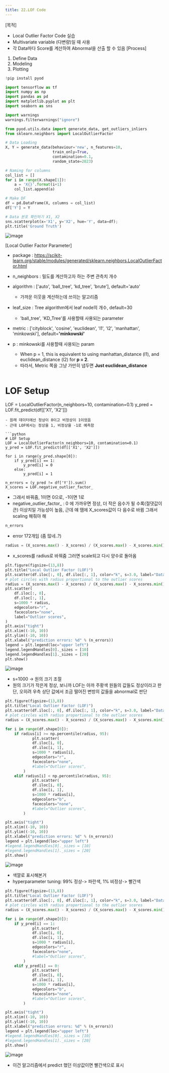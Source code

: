 ```yaml
---
title: 22.LOF Code
---
```


[목적]
  - Local Outlier Factor Code 실습
  - Multivariate variable (다변량)일 때 사용
  - 각 Data마다 Score를 계산하여 Abnormal을 산출 할 수 있음
[Process]
  1. Define Data
  2. Modeling
  3. Plotting
  
```python
!pip install pyod
```

```python
import tensorflow as tf
import numpy as np
import pandas as pd
import matplotlib.pyplot as plt
import seaborn as sns

import warnings
warnings.filterwarnings("ignore")

from pyod.utils.data import generate_data, get_outliers_inliers
from sklearn.neighbors import LocalOutlierFactor
```

```python
# Data Loading
X, Y = generate_data(behaviour='new', n_features=10, 
                     train_only=True,
                     contamination=0.1,
                     random_state=2023)
```

```python
# Naming for columns
col_list = []
for i in range(X.shape[1]):
    a = 'X{}'.format(i+1)
    col_list.append(a)
```

```python
# Make DF
df = pd.DataFrame(X, columns = col_list)
df['Y'] = Y
```

```python
# Data 분포 확인하기 X1, X2
sns.scatterplot(x='X1', y='X2', hue='Y', data=df);
plt.title('Ground Truth')
```
![image](https://github.com/code7ssage/code7ssage.github.io/blob/master/assets/attached%20file/Pasted%20image%2020240112145446.png?raw=true)

[Local Outlier Factor Parameter]
  - package : https://scikit-learn.org/stable/modules/generated/sklearn.neighbors.LocalOutlierFactor.html
  - n_neighbors : 밀도를 계산하고자 하는 주변 관측치 개수
  - algorithm : ['auto', 'ball_tree', 'kd_tree', 'brute'], default='auto'
     - 가까운 이웃을 계산하는데 쓰이는 알고리즘
  - leaf_size : Tree algorithm에서 leaf node의 개수, default=30
     - 'ball_tree', 'KD_Tree'를 사용할때 사용되는 parameter
  - metric : ['cityblock', 'cosine', 'euclidean', 'l1', 'l2', 'manhattan', 'minkowski'], default=**'minkowski'**
  - p : minkowski를 사용할때 사용되는 param
     - When p = 1, this is equivalent to using manhattan_distance (l1), and euclidean_distance (l2) for **p = 2**.
     - 따라서, Metric 쪽을 그냥 가만히 냅두면 **Just euclidean_distance**

	```python
# LOF Setup
LOF = LocalOutlierFactor(n_neighbors=10, contamination=0.1)
y_pred = LOF.fit_predict(df[['X1', 'X2']])
```
- 원래 데이터에선 정상이 0이고 비정상이 1이었음
- 근데 LOF에서는 정상을 1, 비정상을 -1로 예측함

```python
# LOF Setup
LOF = LocalOutlierFactor(n_neighbors=10, contamination=0.1)
y_pred = LOF.fit_predict(df[['X1', 'X2']])

for i in range(y_pred.shape[0]):
    if y_pred[i] == 1:
        y_pred[i] = 0
    else:
        y_pred[i] = 1

n_errors = (y_pred != df['Y']).sum()
X_scores = LOF.negative_outlier_factor_
```
- 그래서 바꿔줌, 1이면 0으로, -1이면 1로 
- negative_outlier_factor_ : 0 에 가까우면 정상, 더 작은 음수가 될 수록(절댓값이 큰) 이상치일 가능성이 높음, 근데 얘 땜에 X_scores값이 다 음수로 바뀜 그래서 scaling 해줘야 해 

```python
n_errors
```
- error 172개임 (좀 많네..?)

```python
radius = (X_scores.max() - X_scores) / (X_scores.max() - X_scores.min())
```
- x_scores를 radius로 바꿔줌 그러면 scale되고 다시 양수로 돌아옴

```python
plt.figure(figsize=(13,8))
plt.title("Local Outlier Factor (LOF)")
plt.scatter(df.iloc[:, 0], df.iloc[:, 1], color="k", s=3.0, label="Data points")
# plot circles with radius proportional to the outlier scores
radius = (X_scores.max() - X_scores) / (X_scores.max() - X_scores.min()) # MinMax Scale
plt.scatter(
    df.iloc[:, 0],
    df.iloc[:, 1],
    s=1000 * radius,
    edgecolors="r",
    facecolors="none",
    label="Outlier scores",
)
plt.axis("tight")
plt.xlim((-10, 10))
plt.ylim((-10, 10))
plt.xlabel("prediction errors: %d" % (n_errors))
legend = plt.legend(loc="upper left")
legend.legendHandles[0]._sizes = [10]
legend.legendHandles[1]._sizes = [20]
plt.show()
```
![image](https://github.com/code7ssage/code7ssage.github.io/blob/master/assets/attached%20file/Pasted%20image%2020240112145638.png?raw=true)
- s=1000 -> 원의 크기 조절 
- 원의 크기가 작은게 정상, 보니까 LOF는 아까 주황색 원들의 값들도 정상이라고 판단, 오히려 우측 상단 값에서 조금 떨어진 변방의 값들을 abnormal로 판단

```python
plt.figure(figsize=(13,8))
plt.title("Local Outlier Factor (LOF)")
plt.scatter(df.iloc[:, 0], df.iloc[:, 1], color="k", s=3.0, label="Data points")
# plot circles with radius proportional to the outlier scores
radius = (X_scores.max() - X_scores) / (X_scores.max() - X_scores.min()) # MinMax Scale

for i in range(df.shape[0]):
    if radius[i] >= np.percentile(radius, 95):
            plt.scatter(
            df.iloc[i, 0],
            df.iloc[i, 1],
            s=1000 * radius[i],
            edgecolors="r",
            facecolors="none",
            #label="Outlier scores",
        )
    elif radius[i] < np.percentile(radius, 95):
            plt.scatter(
            df.iloc[i, 0],
            df.iloc[i, 1],
            s=1000 * radius[i],
            edgecolors="b",
            facecolors="none",
            #label="Outlier scores",
        )

plt.axis("tight")
plt.xlim((-10, 10))
plt.ylim((-10, 10))
plt.xlabel("prediction errors: %d" % (n_errors))
legend = plt.legend(loc="upper left")
#legend.legendHandles[0]._sizes = [10]
#legend.legendHandles[1]._sizes = [20]
plt.show()
```
![image](https://github.com/code7ssage/code7ssage.github.io/blob/master/assets/attached%20file/Pasted%20image%2020240112145707.png?raw=true)
- 색깔로 표시해본거
- hyperparameter tuning: 99% 정상-> 파란색, 1% 비정상-> 빨간색

```python
plt.figure(figsize=(13,8))
plt.title("Local Outlier Factor (LOF)")
plt.scatter(df.iloc[:, 0], df.iloc[:, 1], color="k", s=3.0, label="Data points")
# plot circles with radius proportional to the outlier scores
radius = (X_scores.max() - X_scores) / (X_scores.max() - X_scores.min()) # MinMax Scale

for i in range(df.shape[0]):
    if y_pred[i] == 1:
            plt.scatter(
            df.iloc[i, 0],
            df.iloc[i, 1],
            s=1000 * radius[i],
            edgecolors="r",
            facecolors="none",
            #label="Outlier scores",
        )
    elif y_pred[i] == 0:
            plt.scatter(
            df.iloc[i, 0],
            df.iloc[i, 1],
            s=1000 * radius[i],
            edgecolors="b",
            facecolors="none",
            #label="Outlier scores",
        )

plt.axis("tight")
plt.xlim((-10, 10))
plt.ylim((-10, 10))
plt.xlabel("prediction errors: %d" % (n_errors))
legend = plt.legend(loc="upper left")
#legend.legendHandles[0]._sizes = [10]
#legend.legendHandles[1]._sizes = [20]
plt.show()
```
![image](https://github.com/code7ssage/code7ssage.github.io/blob/master/assets/attached%20file/Pasted%20image%2020240112145735.png?raw=true)
- 이건 알고리즘에서 predict 했던 이상값이면 빨간색으로 표시